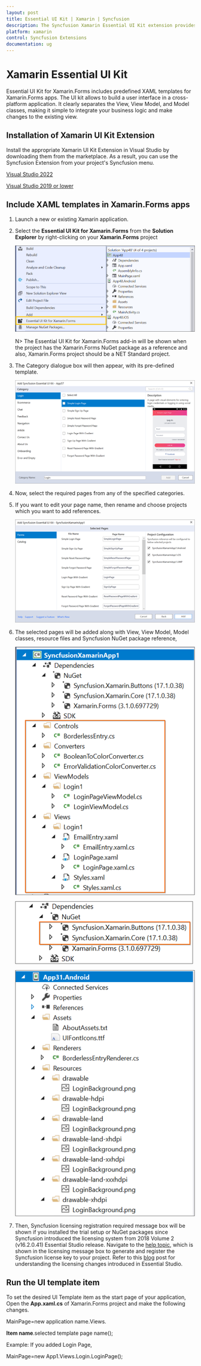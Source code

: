 ```yaml
---
layout: post
title: Essential UI Kit | Xamarin | Syncfusion
description: The Syncfusion Xamarin Essential UI Kit extension provides the predefined design for the Xamarin.Forms.
platform: xamarin
control: Syncfusion Extensions
documentation: ug
---
```


# Xamarin Essential UI Kit

Essential UI Kit for Xamarin.Forms includes predefined XAML templates for Xamarin.Forms apps. The UI kit allows to build a user interface in a cross-platform application. It clearly separates the View, View Model, and Model classes, making it simple to integrate your business logic and make changes to the existing view. 

## Installation of Xamarin UI Kit Extension

Install the appropriate Xamarin UI Kit Extension in Visual Studio by downloading them from the marketplace. As a result, you can use the Syncfusion Extension from your project's Syncfusion menu.

[Visual Studio 2022](https://marketplace.visualstudio.com/items?itemName=SyncfusionInc.Essential-UI-Kit-Xamarin-Forms-VS-Extensions)

[Visual Studio 2019 or lower](https://marketplace.visualstudio.com/items?itemName=SyncfusionInc.Essential-UI-Kit-Xamarin-Forms)

## Include XAML templates in Xamarin.Forms apps

1.	Launch a new or existing Xamarin application.

2.	Select the **Essential UI Kit for Xamarin.Forms** from the **Solution Explorer** by right-clicking on your **Xamarin.Forms** project

	![Syncfusion Essential UI Kit Context menu in Xamarin](Essential_UI_Kit_images/xamarin-visual-studio-intergration-context-menu.png)

	N> The Essential UI Kit for Xamarin.Forms add-in will be shown when the project has the Xamarin.Forms NuGet package as a reference and also, Xamarin.Forms project should be a NET Standard project.

3.	The Category dialogue box will then appear, with its pre-defined template.

	![Add new item dialog box in Xamarin Visual studio Intergration](Essential_UI_Kit_images/xamarin-visual-studio-intergration-item-dialog-box.png)

4.	Now, select the required pages from any of the specified categories.

5.	If you want to edit your page name, then rename and choose projects which you want to add references.

	![Edit page Name in Xamarin Visual studio Intergration](Essential_UI_Kit_images/xamarin-visual-studio-intergration-edit-page-name.png)

6.	The selected pages will be added along with View, View Model, Model classes, resource files and Syncfusion NuGet package reference,

	![MVVM files in Xamarin Visual Studio Intergration](Essential_UI_Kit_images/xamarin-visual-studio-intergration-mvvm-files.png)

	![Added NuGet in Xamarin Visual Studio Intergration](Essential_UI_Kit_images/xamarin-visual-studio-intergration-nuget.png)

	![Added Resources in Xamarin Visual Studio Intergration](Essential_UI_Kit_images/xamarin-visual-studio-intergration-resources.png)

7.	Then, Syncfusion licensing registration required message box will be shown if you installed the trial setup or NuGet packages since Syncfusion introduced the licensing system from 2018 Volume 2 (v16.2.0.41) Essential Studio release. Navigate to the [help topic](https://help.syncfusion.com/common/essential-studio/licensing/overview#how-to-generate-syncfusion-license-key), which is shown in the licensing message box to generate and register the Syncfusion license key to your project. Refer to this [blog](https://www.syncfusion.com/blogs/post/whats-new-in-2018-volume-2.aspx) post for understanding the licensing changes introduced in Essential Studio. 

## Run the UI template item

To set the desired UI Template item as the start page of your application, Open the **App.xaml.cs** of Xamarin.Forms project and make the following changes.

MainPage=new application name.Views. 

**Item name**.selected template page name();

Example: If you added Login Page,

MainPage=new App1.Views.Login.LoginPage();